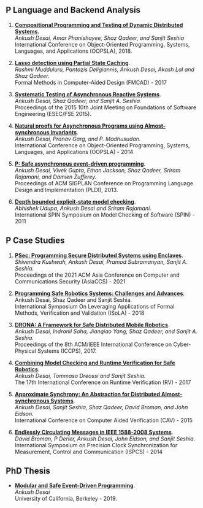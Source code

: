## P Language and Backend Analysis

1. **[Compositional Programming and Testing of Dynamic Distributed Systems](https://ankushdesai.github.io/assets/papers/modp.pdf)**.<br/>
  _Ankush Desai, Amar Phanishayee, Shaz Qadeer, and Sanjit Seshia_<br/>
  International Conference on Object-Oriented Programming, Systems, Languages, and Applications (OOPSLA), 2018.

2. **[Lasso detection using Partial State Caching](https://ankushdesai.github.io/assets/papers/liveness.pdf)**.<br/>
  _Rashmi Mudduluru, Pantazis Deligiannis, Ankush Desai, Akash Lal and Shaz Qadeer._<br/> Formal
  Methods in Computer-Aided Design (FMCAD) - 2017

3. **[Systematic Testing of Asynchronous Reactive Systems](https://ankushdesai.github.io/assets/papers/fse-desai.pdf)**.<br/>
  _Ankush Desai, Shaz Qadeer, and Sanjit A. Seshia._ <br/> Proceedings of the 2015 10th Joint
  Meeting on Foundations of Software Engineering (ESEC/FSE 2015).

4. **[Natural proofs for Asynchronous Programs using Almost-synchronous Invariants](https://ankushdesai.github.io/assets/papers/OOPSLA14.pdf)**.<br/>
  _Ankush Desai, Pranav Garg, and P. Madhusudan._ <br/> International Conference on Object-Oriented
  Programming, Systems, Languages, and Applications (OOPSLA) - 2014

5. **[P: Safe asynchronous event-driven programming](https://ankushdesai.github.io/assets/papers/p.pdf)**.<br/>
  _Ankush Desai, Vivek Gupta, Ethan Jackson, Shaz Qadeer, Sriram Rajamani, and Damien
  Zufferey._ <br/> Proceedings of ACM SIGPLAN Conference on Programming Language Design and
  Implementation (PLDI), 2013.

6. **[Depth bounded explicit-state model checking](https://ankushdesai.github.io/assets/papers/spin2011.pdf)**.<br/>
  _Abhishek Udupa, Ankush Desai and Sriram Rajamani._<br/>
  International SPIN Symposium on Model Checking of Software (SPIN) - 2011

## P Case Studies

1. **[PSec: Programming Secure Distributed Systems using Enclaves](https://dl.acm.org/doi/10.1145/3433210.3453113)**.<br/>
  _Shivendra Kushwah, Ankush Desai, Pramod Subramanyan, Sanjit A. Seshia._ <br/>
  Proceedings of the
  2021 ACM Asia Conference on Computer and Communications Security (AsiaCCS) - 2021

2. **[Programming Safe Robotics Systems: Challenges and Advances](https://ankushdesai.github.io/assets/papers/isolapaper.pdf)**.<br/>
  Ankush Desai, Shaz Qadeer and Sanjit Seshia.<br/> International Symposium On Leveraging
  Applications of Formal Methods, Verification and Validation (ISoLA) - 2018

3. **[DRONA: A Framework for Safe Distributed Mobile Robotics](https://ankushdesai.github.io/assets/papers/drona.pdf)**.<br/>
  _Ankush Desai, Indranil Saha, Jianqiao Yang, Shaz Qadeer, and Sanjit A. Seshia._ <br/>
  Proceedings of the 8th ACM/IEEE International Conference on Cyber-Physical Systems
  (ICCPS), 2017.

4. **[Combining Model Checking and Runtime Verification for Safe Robotics](https://link.springer.com/chapter/10.1007/978-3-319-67531-2_11%22)**.<br/>
  _Ankush Desai, Tommaso Dreossi and Sanjit Seshia._<br/> The 17th International Conference on
  Runtime Verification (RV) - 2017

5. **[Approximate Synchrony: An Abstraction for Distributed Almost-synchronous Systems](https://ankushdesai.github.io/assets/papers/as-cav15.pdf)**.<br/>
  _Ankush Desai, Sanjit Seshia, Shaz Qadeer, David Broman, and John Eidson._<br/> International
  Conference on Computer Aided Verification (CAV) - 2015

6. **[Endlessly Circulating Messages in IEEE 1588-2008 Systems](https://ankushdesai.github.io/assets/papers/ispcs14.pdf)**.<br/>
  _David Broman, P Derler, Ankush Desai, John Eidson, and Sanjit Seshia._<br/> International
  Symposium on Precision Clock Synchronization for Measurement, Control and Communication
  (ISPCS) - 2014

## PhD Thesis

- **[Modular and Safe Event-Driven Programming](https://www2.eecs.berkeley.edu/Pubs/TechRpts/2020/EECS-2020-3.html)**.<br/>
_Ankush Desai_<br/> University of California, Berkeley - 2019.
